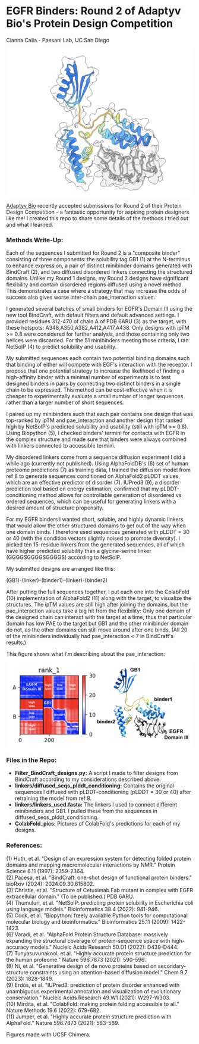 # EGFR Binders: Round 2 of Adaptyv Bio's Protein Design Competition

Cianna Calia - Paesani Lab, UC San Diego

<p align="center">
  <img src="./figs/binder.png" alt="ColabFold structure of one of my designs in complex with EGFR Domain III" width="500px" align="middle"/>
</p>

[Adaptyv Bio](https://www.adaptyvbio.com/) recently accepted submissions for Round 2 of their Protein Design Competition - a fantastic opportunity for aspiring protein designers like me! I created this repo to share some details of the methods I tried out and what I learned.

### Methods Write-Up:

Each of the sequences I submitted for Round 2 is a "composite binder" consisting of three components: the solubility tag GB1 (1) at the N-terminus to enhance expression, a pair of distinct minibinder domains generated with BindCraft (2), and two diffused disordered linkers connecting the structured domains. Unlike my Round 1 designs, my Round 2 designs have significant flexibility and contain disordered regions diffused using a novel method. This demonstrates a case where a strategy that may increase the odds of success also gives worse inter-chain pae_interaction values.

I generated several batches of small binders for EGFR's Domain III using the new tool BindCraft, with default filters and default advanced settings. I provided residues 312-470 of chain A of PDB 6ARU (3) as the target, with these hotspots: A348,A350,A382,A412,A417,A438. Only designs with ipTM >= 0.8 were considered for further analysis, and those containing only two helices were discarded. For the 51 minibinders meeting those criteria, I ran NetSolP (4) to predict solubility and usability.

My submitted sequences each contain two potential binding domains such that binding of either will compete with EGF's interaction with the receptor. I propose that one potential strategy to increase the likelihood of finding a high-affinity binder with a minimal number of experiments is to test designed binders in pairs by connecting two distinct binders in a single chain to be expressed. This method can be cost-effective when it is cheaper to experimentally evaluate a small number of longer sequences rather than a larger number of short sequences.

I paired up my minibinders such that each pair contains one design that was top-ranked by ipTM and pae_interaction and another design that ranked high by NetSolP's predicted solubility and usability (still with ipTM >= 0.8). Using Biopython (5), I checked binders' termini for contacts with EGFR in the complex structure and made sure that binders were always combined with linkers connected to accessible termini.

My disordered linkers come from a sequence diffusion experiment I did a while ago (currently not published). Using AlphaFoldDB's (6) set of human proteome predictions (7) as training data, I trained the diffusion model from ref 8 to generate sequences conditioned on AlphaFold2 pLDDT values, which are an effective predictor of disorder (7). IUPred3 (9), a disorder prediction tool based on energy estimation, confirmed that my pLDDT-conditioning method allows for controllable generation of disordered vs ordered sequences, which can be useful for generating linkers with a desired amount of structure propensity.

For my EGFR binders I wanted short, soluble, and highly dynamic linkers that would allow the other structured domains to get out of the way when one domain binds. I therefore used sequences generated with pLDDT = 30 or 40 (with the condition vectors slightly noised to promote diversity). I picked ten 15-residue linkers from the generated sequences, all of which have higher predicted solubility than a glycine-serine linker (GGGGSGGGGSGGGGS) according to NetSolP.

My submitted designs are arranged like this:

(GB1)-(linker)-(binder1)-(linker)-(binder2)

After putting the full sequences together, I put each one into the ColabFold (10) implementation of AlphaFold2 (11) along with the target, to visualize the structures. The ipTM values are still high after joining the domains, but the pae_interaction values take a big hit from the flexibility: Only one domain of the designed chain can interact with the target at a time, thus that particular domain has low PAE to the target but GB1 and the other minibinder domain do not, as the other domains can still move around after one binds. (All 20 of the minibinders individually had pae_interaction < 7 in BindCraft's results.)

This figure shows what I'm describing about the pae_interaction:

<p align="center">
  <img src="./figs/pae.png" alt="ColabFold pae plot for one of my designs in complex with EGFR Domain III" width="700px" align="middle"/>
</p>

### Files in the Repo:

 - **Filter_BindCraft_designs.py:** A script I made to filter designs from BindCraft according to my considerations described above.
 - **linkers/diffused_seqs_plddt_conditioning:** Contains the original sequences I diffused with pLDDT-conditioning (pLDDT = 30 or 40) after retraining the model from ref 8.
 - **linkers/linkers_used.fasta:** The linkers I used to connect different minibinders and GB1. I pulled these from the sequences in diffused_seqs_plddt_conditioning.
 - **ColabFold_pics:** Pictures of ColabFold's predictions for each of my designs.

### References:

(1) Huth, et al. "Design of an expression system for detecting folded protein domains and mapping macromolecular interactions by NMR." Protein Science 6.11 (1997): 2359-2364.\
(2) Pacesa, et al. "BindCraft: one-shot design of functional protein binders." bioRxiv (2024): 2024.09.30.615802.\
(3) Christie, et al. "Structure of Cetuximab Fab mutant in complex with EGFR extracellular domain." (To be published.) PDB 6ARU.\
(4) Thumuluri, et al. "NetSolP: predicting protein solubility in Escherichia coli using language models." Bioinformatics 38.4 (2022): 941-946.\
(5) Cock, et al. "Biopython: freely available Python tools for computational molecular biology and bioinformatics." Bioinformatics 25.11 (2009): 1422-1423.\
(6) Varadi, et al. "AlphaFold Protein Structure Database: massively expanding the structural coverage of protein-sequence space with high-accuracy models." Nucleic Acids Research 50.D1 (2022): D439-D444.\
(7) Tunyasuvunakool, et al. "Highly accurate protein structure prediction for the human proteome." Nature 596.7873 (2021): 590-596.\
(8) Ni, et al. "Generative design of de novo proteins based on secondary-structure constraints using an attention-based diffusion model." Chem 9.7 (2023): 1828-1849.\
(9) Erdős, et al. "IUPred3: prediction of protein disorder enhanced with unambiguous experimental annotation and visualization of evolutionary conservation." Nucleic Acids Research 49.W1 (2021): W297-W303.\
(10) Mirdita, et al. "ColabFold: making protein folding accessible to all." Nature Methods 19.6 (2022): 679-682.\
(11) Jumper, et al. "Highly accurate protein structure prediction with AlphaFold." Nature 596.7873 (2021): 583-589.

Figures made with UCSF Chimera.
